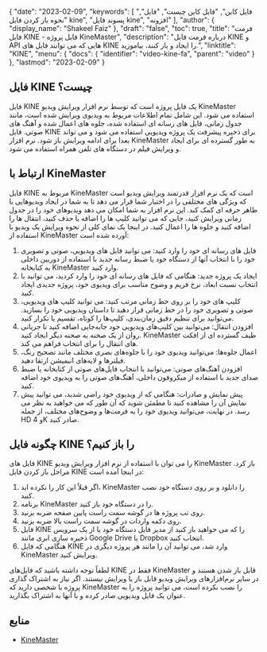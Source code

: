 {
  "date": "2023-02-09",
  "keywords": [
"فایل کاین",
"فایل کاین چیست",
"فایل",
"نحوه باز کردن فایل kine",
"پسوند فایل kine",
"افزونه"
],
  "author": {
    "display_name": "Shakeel Faiz"
},
  "draft": "false",
  "toc": true,
  "title": "فرمت فایل KINE - فایل پروژه KineMaster",
  "description": "درباره فرمت فایل KINE و API هایی که می توانند فایل های KINE را ایجاد و باز کنند، بیاموزید.",
  "linktitle": "KINE",
  "menu": {
    "docs": {
      "identifier": "video-kine-fa",
      "parent": "video"
}
},
  "lastmod": "2023-02-09"
}

## فایل KINE چیست؟

فایل KINE یک فایل پروژه است که توسط نرم افزار ویرایش ویدیو KineMaster استفاده می شود. این شامل تمام اطلاعات مربوط به ویدیوی ویرایش شده است، مانند جدول زمانی، فایل های رسانه ای استفاده شده، جلوه های اعمال شده و آهنگ های صوتی. فایل KINE برای ذخیره پیشرفت یک پروژه ویدیویی استفاده می شود و می تواند بعدا برای ادامه ویرایش باز شود. نرم افزار KineMaster به طور گسترده ای برای ایجاد و ویرایش فیلم در دستگاه های تلفن همراه استفاده می شود.

## ارتباط با KineMaster

فایل KINE مربوط به KineMaster است که یک نرم افزار قدرتمند ویرایش ویدیو است که ویژگی های مختلفی را در اختیار شما قرار می دهد تا به شما در ایجاد ویدیوهایی با ظاهر حرفه ای کمک کند. این نرم افزار به شما امکان می دهد ویدیوهای خود را در جدول زمانی ویرایش کنید، جایی که می توانید کلیپ ها را اضافه یا حذف کنید، انتقال ها را اضافه کنید و جلوه ها را اعمال کنید. در اینجا یک نمای کلی از نحوه ویرایش یک ویدیو با استفاده از KineMaster آورده شده است:

1. فایل های رسانه ای خود را وارد کنید: می توانید فایل های ویدیویی، صوتی و تصویری خود را با انتخاب آنها از دستگاه خود یا ضبط رسانه جدید با استفاده از دوربین داخلی به کتابخانه KineMaster وارد کنید.
2. ایجاد یک پروژه جدید: هنگامی که فایل های رسانه ای خود را وارد کردید، می توانید با انتخاب نسبت ابعاد، نرخ فریم و وضوح مناسب برای ویدیوی خود، پروژه جدیدی ایجاد کنید.
3. کلیپ های خود را بر روی خط زمانی مرتب کنید: می توانید کلیپ های ویدیویی، صوتی و تصویری خود را در خط زمانی قرار دهید تا داستان ویدیویی خود را بسازید. می‌توانید برای تنظیم دقیق زمان‌بندی، کلیپ‌ها را کوتاه، تقسیم یا تکرار کنید.
4. افزودن انتقال: می‌توانید بین کلیپ‌های ویدیویی خود جابه‌جایی اضافه کنید تا جریانی روان از یک صحنه به صحنه دیگر ایجاد کنید. KineMaster طیف گسترده ای از افکت های انتقال را برای انتخاب فراهم می کند.
5. اعمال جلوه‌ها: می‌توانید ویدیوی خود را با جلوه‌های بصری مختلف مانند تصحیح رنگ، فیلترها و لایه‌های انیمیشن ارتقا دهید.
6. افزودن آهنگ‌های صوتی: می‌توانید با انتخاب فایل‌های صوتی از کتابخانه یا ضبط صدای جدید با استفاده از میکروفون داخلی، آهنگ‌های صوتی را به ویدیوی خود اضافه کنید.
7. پیش نمایش و صادرات: هنگامی که از ویدیوی خود راضی شدید، می توانید پیش نمایش آن را مشاهده کنید تا مطمئن شوید که آن طور که می خواهید به نظر می رسد. در نهایت، می‌توانید ویدیوی خود را به فرمت‌ها و وضوح‌های مختلف، از جمله HD و 4K صادر کنید.

## چگونه فایل KINE را باز کنیم؟

فایل های KINE را می توان با استفاده از نرم افزار ویرایش ویدیو KineMaster باز کرد. مراحل باز کردن فایل KINE در اینجا آمده است:

1. اگر قبلاً این کار را نکرده اید، KineMaster را دانلود و بر روی دستگاه خود نصب کنید.
2. برنامه KineMaster را در دستگاه خود باز کنید.
3. روی تب پروژه ها در گوشه سمت راست پایین صفحه ضربه بزنید.
4. روی دکمه واردات در گوشه سمت راست بالا ضربه بزنید.
5. فایل KINE را که می خواهید باز کنید از مدیر فایل دستگاه خود یا از یک سرویس ذخیره سازی ابری مانند Google Drive یا Dropbox انتخاب کنید.
6. هنگامی که فایل KINE وارد شد، می توانید آن را مانند هر پروژه دیگری در KineMaster ویرایش کنید.

لطفاً توجه داشته باشید که فایل‌های KINE فقط در KineMaster قابل باز شدن هستند و در سایر نرم‌افزارهای ویرایش ویدیو قابل باز یا ویرایش نیستند. اگر نیاز به اشتراک گذاری پروژه با شخصی دارید که KineMaster را نصب نکرده است، می توانید پروژه را به عنوان یک فایل ویدیویی صادر کرده و با آنها به اشتراک بگذارید.

## منابع
* [KineMaster](https://www.kinemaster.com/)



